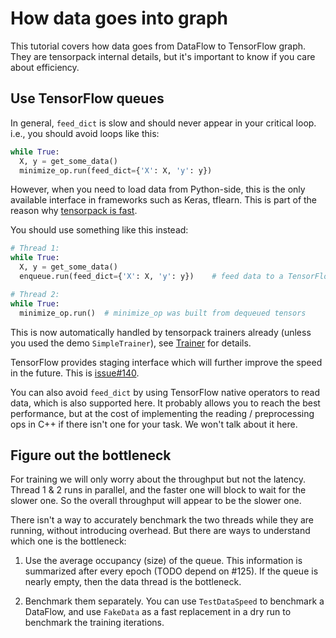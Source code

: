 
# How data goes into graph

This tutorial covers how data goes from DataFlow to TensorFlow graph.
They are tensorpack internal details, but it's important to know
if you care about efficiency.

## Use TensorFlow queues

In general, `feed_dict` is slow and should never appear in your critical loop.
i.e., you should avoid loops like this:
```python
while True:
  X, y = get_some_data()
  minimize_op.run(feed_dict={'X': X, 'y': y})
```
However, when you need to load data from Python-side, this is the only available interface in frameworks such as Keras, tflearn.
This is part of the reason why [tensorpack is fast](https://gist.github.com/ppwwyyxx/8d95da79f8d97036a7d67c2416c851b6).

You should use something like this instead:
```python
# Thread 1:
while True:
  X, y = get_some_data()
  enqueue.run(feed_dict={'X': X, 'y': y})	 # feed data to a TensorFlow queue

# Thread 2:
while True:
  minimize_op.run()	 # minimize_op was built from dequeued tensors
```

This is now automatically handled by tensorpack trainers already (unless you used the demo ``SimpleTrainer``),
see [Trainer](trainer.md) for details.

TensorFlow provides staging interface which will further improve the speed in the future. This is
[issue#140](https://github.com/ppwwyyxx/tensorpack/issues/140).

You can also avoid `feed_dict` by using TensorFlow native operators to read data, which is also
supported here.
It probably allows you to reach the best performance, but at the cost of implementing the
reading / preprocessing ops in C++ if there isn't one for your task. We won't talk about it here.

## Figure out the bottleneck

For training we will only worry about the throughput but not the latency.
Thread 1 & 2 runs in parallel, and the faster one will block to wait for the slower one.
So the overall throughput will appear to be the slower one.

There isn't a way to accurately benchmark the two threads while they are running, without introducing overhead. But
there are ways to understand which one is the bottleneck:

1. Use the average occupancy (size) of the queue. This information is summarized after every epoch (TODO depend on #125).
	If the queue is nearly empty, then the data thread is the bottleneck.

2. Benchmark them separately. You can use `TestDataSpeed` to benchmark a DataFlow, and
	 use `FakeData` as a fast replacement in a dry run to benchmark the training
	 iterations.
